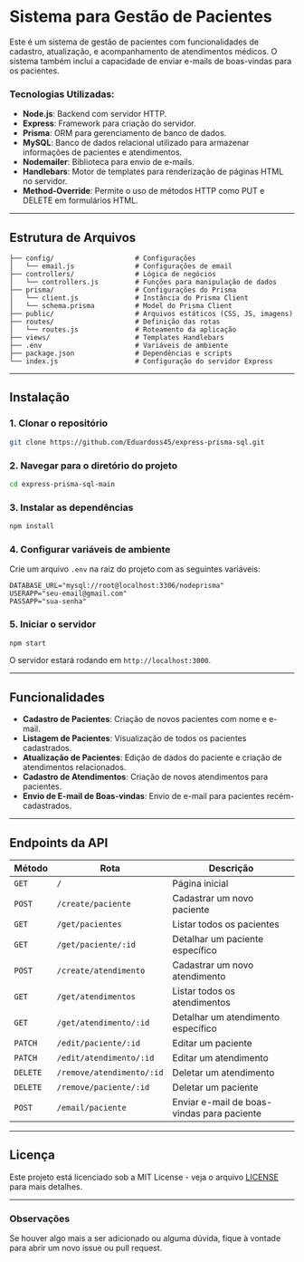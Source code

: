 # Sistema para Gestão de Pacientes

Este é um sistema de gestão de pacientes com funcionalidades de cadastro, atualização, e acompanhamento de atendimentos médicos. O sistema também inclui a capacidade de enviar e-mails de boas-vindas para os pacientes.

### Tecnologias Utilizadas:

- **Node.js**: Backend com servidor HTTP.
- **Express**: Framework para criação do servidor.
- **Prisma**: ORM para gerenciamento de banco de dados.
- **MySQL**: Banco de dados relacional utilizado para armazenar informações de pacientes e atendimentos.
- **Nodemailer**: Biblioteca para envio de e-mails.
- **Handlebars**: Motor de templates para renderização de páginas HTML no servidor.
- **Method-Override**: Permite o uso de métodos HTTP como PUT e DELETE em formulários HTML.

---

## Estrutura de Arquivos

```
├── config/                    # Configurações
│   └── email.js               # Configurações de email
├── controllers/               # Lógica de negócios
│   └── controllers.js         # Funções para manipulação de dados
├── prisma/                    # Configurações do Prisma
│   └── client.js              # Instância do Prisma Client
│   └── schema.prisma          # Model do Prisma Client
├── public/                    # Arquivos estáticos (CSS, JS, imagens)
├── routes/                    # Definição das rotas
│   └── routes.js              # Roteamento da aplicação
├── views/                     # Templates Handlebars
├── .env                       # Variáveis de ambiente
├── package.json               # Dependências e scripts
└── index.js                   # Configuração do servidor Express
```

---

## Instalação

### 1. Clonar o repositório

```bash
git clone https://github.com/Eduardoss45/express-prisma-sql.git
```

### 2. Navegar para o diretório do projeto

```bash
cd express-prisma-sql-main
```

### 3. Instalar as dependências

```bash
npm install
```

### 4. Configurar variáveis de ambiente

Crie um arquivo `.env` na raiz do projeto com as seguintes variáveis:

```
DATABASE_URL="mysql://root@localhost:3306/nodeprisma"
USERAPP="seu-email@gmail.com"
PASSAPP="sua-senha"
```

### 5. Iniciar o servidor

```bash
npm start
```

O servidor estará rodando em `http://localhost:3000`.

---

## Funcionalidades

- **Cadastro de Pacientes**: Criação de novos pacientes com nome e e-mail.
- **Listagem de Pacientes**: Visualização de todos os pacientes cadastrados.
- **Atualização de Pacientes**: Edição de dados do paciente e criação de atendimentos relacionados.
- **Cadastro de Atendimentos**: Criação de novos atendimentos para pacientes.
- **Envio de E-mail de Boas-vindas**: Envio de e-mail para pacientes recém-cadastrados.

---

## Endpoints da API

| Método   | Rota                      | Descrição                                  |
| -------- | ------------------------- | ------------------------------------------ |
| `GET`    | `/`                       | Página inicial                             |
| `POST`   | `/create/paciente`        | Cadastrar um novo paciente                 |
| `GET`    | `/get/pacientes`          | Listar todos os pacientes                  |
| `GET`    | `/get/paciente/:id`       | Detalhar um paciente específico            |
| `POST`   | `/create/atendimento`     | Cadastrar um novo atendimento              |
| `GET`    | `/get/atendimentos`       | Listar todos os atendimentos               |
| `GET`    | `/get/atendimento/:id`    | Detalhar um atendimento específico         |
| `PATCH`  | `/edit/paciente/:id`      | Editar um paciente                         |
| `PATCH`  | `/edit/atendimento/:id`   | Editar um atendimento                      |
| `DELETE` | `/remove/atendimento/:id` | Deletar um atendimento                     |
| `DELETE` | `/remove/paciente/:id`    | Deletar um paciente                        |
| `POST`   | `/email/paciente`         | Enviar e-mail de boas-vindas para paciente |

---

## Licença

Este projeto está licenciado sob a MIT License - veja o arquivo [LICENSE](LICENSE) para mais detalhes.

---

### Observações

Se houver algo mais a ser adicionado ou alguma dúvida, fique à vontade para abrir um novo issue ou pull request.
